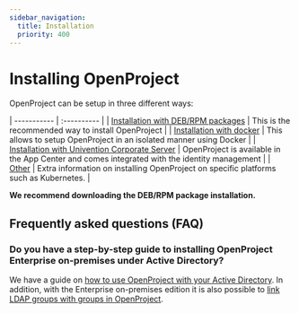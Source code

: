 ```yaml
---
sidebar_navigation:
  title: Installation
  priority: 400
---
```


# Installing OpenProject

OpenProject can be setup in three different ways:

| ----------- | :---------- |
| [Installation with DEB/RPM packages](./packaged) | This is the recommended way to install OpenProject |
| [Installation with docker](./docker) | This allows to setup OpenProject in an isolated manner using Docker |
| [Installation with Univention Corporate Server](./univention) | OpenProject is available in the App Center and comes integrated with the identity management |
| [Other](misc/) | Extra information on installing OpenProject on specific platforms such as Kubernetes. |

**We recommend downloading the DEB/RPM package installation.**

## Frequently asked questions (FAQ)

### Do you have a step-by-step guide to installing OpenProject Enterprise on-premises under Active Directory?

We have a guide on [how to use OpenProject with your Active Directory](https://www.openproject.org/help/administration/manage-ldap-authentication/).
In addition, with the Enterprise on-premises edition it is also possible to [link LDAP groups with groups in OpenProject](https://www.openproject.org/help/administration/manage-ldap-authentication/synchronize-ldap-groups/).
